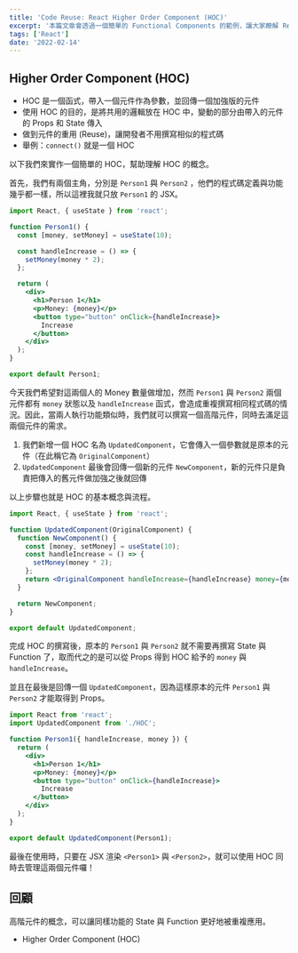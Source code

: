 ```yaml
---
title: 'Code Reuse: React Higher Order Component (HOC)'
excerpt: '本篇文章會透過一個簡單的 Functional Components 的範例，讓大家瞭解 React Higher Order Component (HOC) 的實作方式。'
tags: ['React']
date: '2022-02-14'
---
```


## Higher Order Component (HOC)

- HOC 是一個函式，帶入一個元件作為參數，並回傳一個加強版的元件
- 使用 HOC 的目的，是將共用的邏輯放在 HOC 中，變動的部分由帶入的元件的 Props 和 State 傳入
- 做到元件的重用 (Reuse)，讓開發者不用撰寫相似的程式碼
- 舉例：`connect()` 就是一個 HOC

以下我們來實作一個簡單的 HOC，幫助理解 HOC 的概念。

首先，我們有兩個主角，分別是 `Person1` 與 `Person2` ，他們的程式碼定義與功能幾乎都一樣，所以這裡我就只放 `Person1` 的 JSX。

```jsx
import React, { useState } from 'react';

function Person1() {
  const [money, setMoney] = useState(10);

  const handleIncrease = () => {
    setMoney(money * 2);
  };

  return (
    <div>
      <h1>Person 1</h1>
      <p>Money: {money}</p>
      <button type="button" onClick={handleIncrease}>
        Increase
      </button>
    </div>
  );
}

export default Person1;
```

今天我們希望對這兩個人的 Money 數量做增加，然而 `Person1` 與 `Person2` 兩個元件都有 `money` 狀態以及 `handleIncrease` 函式，會造成重複撰寫相同程式碼的情況。因此，當兩人執行功能類似時，我們就可以撰寫一個高階元件，同時去滿足這兩個元件的需求。

1. 我們新增一個 HOC 名為 `UpdatedComponent`，它會傳入一個參數就是原本的元件（在此稱它為 `OriginalComponent`）
2. `UpdatedComponent` 最後會回傳一個新的元件 `NewComponent`，新的元件只是負責把傳入的舊元件做加強之後就回傳

以上步驟也就是 HOC 的基本概念與流程。

```jsx
import React, { useState } from 'react';

function UpdatedComponent(OriginalComponent) {
  function NewComponent() {
    const [money, setMoney] = useState(10);
    const handleIncrease = () => {
      setMoney(money * 2);
    };
    return <OriginalComponent handleIncrease={handleIncrease} money={money} />;
  }

  return NewComponent;
}

export default UpdatedComponent;
```

完成 HOC 的撰寫後，原本的 `Person1` 與 `Person2` 就不需要再撰寫 State 與 Function 了，取而代之的是可以從 Props 得到 HOC 給予的 `money` 與 `handleIncrease`。

並且在最後是回傳一個 `UpdatedComponent`，因為這樣原本的元件 `Person1` 與 `Person2` 才能取得到 Props。

```jsx
import React from 'react';
import UpdatedComponent from './HOC';

function Person1({ handleIncrease, money }) {
  return (
    <div>
      <h1>Person 1</h1>
      <p>Money: {money}</p>
      <button type="button" onClick={handleIncrease}>
        Increase
      </button>
    </div>
  );
}

export default UpdatedComponent(Person1);
```

最後在使用時，只要在 JSX 渲染 `<Person1>` 與 `<Person2>`，就可以使用 HOC 同時去管理這兩個元件囉！

## 回顧

高階元件的概念，可以讓同樣功能的 State 與 Function 更好地被重複應用。

- Higher Order Component (HOC)
